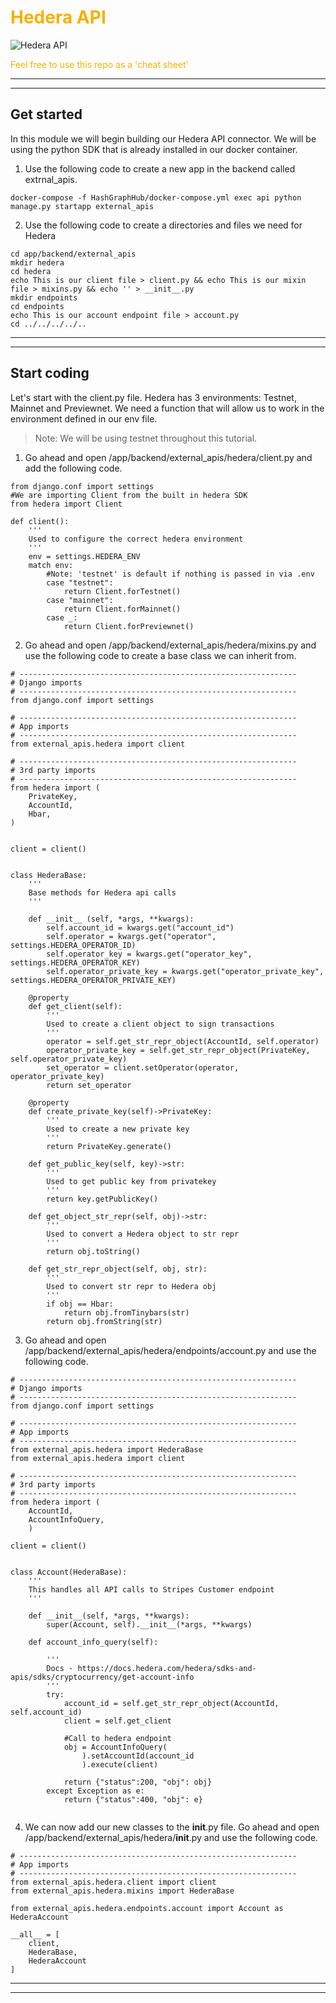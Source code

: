 # <span style="color:#f9b000">Hedera API</span>

![Hedera API](https://static.didcoding.com/media/tutorials/hashgraphhub_how_to/how_to_build_a_hedera_app_2.jpg "Hedera API")


<span style="color:#f9b000">Feel free to use this repo as a 'cheat sheet'</span>
***
***

## Get started

In this module we will begin building our Hedera API connector. We will be using the python SDK that is already installed in our docker container.

1) Use the following code to create a new app in the backend called extrnal_apis.
```
docker-compose -f HashGraphHub/docker-compose.yml exec api python manage.py startapp external_apis

```

2) Use the following code to create a directories and files we need for Hedera

```
cd app/backend/external_apis
mkdir hedera
cd hedera
echo This is our client file > client.py && echo This is our mixin file > mixins.py && echo '' > __init__.py
mkdir endpoints
cd endpoints
echo This is our account endpoint file > account.py
cd ../../../../..

```
***
***

## Start coding
Let's start with the client.py file. Hedera has 3 environments: Testnet, Mainnet and Previewnet. We need a function that will allow us to work in the environment defined in our env file. 
>Note: We will be using testnet throughout this tutorial.

1) Go ahead and open /app/backend/external_apis/hedera/client.py and add the following code.

```
from django.conf import settings
#We are importing Client from the built in hedera SDK
from hedera import Client

def client():
    '''
    Used to configure the correct hedera environment
    '''
    env = settings.HEDERA_ENV
    match env:
        #Note: 'testnet' is default if nothing is passed in via .env
        case "testnet":
            return Client.forTestnet()
        case "mainnet":
            return Client.forMainnet()
        case _:
            return Client.forPreviewnet()
```

2) Go ahead and open /app/backend/external_apis/hedera/mixins.py and use the following code to create a base class we can inherit from.
```
# --------------------------------------------------------------
# Django imports
# --------------------------------------------------------------
from django.conf import settings

# --------------------------------------------------------------
# App imports
# --------------------------------------------------------------
from external_apis.hedera import client

# --------------------------------------------------------------
# 3rd party imports
# --------------------------------------------------------------
from hedera import (
    PrivateKey,
    AccountId,
    Hbar,
)


client = client()


class HederaBase:
    '''
    Base methods for Hedera api calls
    '''

    def __init__ (self, *args, **kwargs):
        self.account_id = kwargs.get("account_id")
        self.operator = kwargs.get("operator", settings.HEDERA_OPERATOR_ID)
        self.operator_key = kwargs.get("operator_key", settings.HEDERA_OPERATOR_KEY)
        self.operator_private_key = kwargs.get("operator_private_key", settings.HEDERA_OPERATOR_PRIVATE_KEY)

    @property
    def get_client(self):
        '''
        Used to create a client object to sign transactions
        '''
        operator = self.get_str_repr_object(AccountId, self.operator)
        operator_private_key = self.get_str_repr_object(PrivateKey, self.operator_private_key)
        set_operator = client.setOperator(operator, operator_private_key)
        return set_operator

    @property
    def create_private_key(self)->PrivateKey:
        '''
        Used to create a new private key
        '''
        return PrivateKey.generate()
    
    def get_public_key(self, key)->str:
        '''
        Used to get public key from privatekey
        '''
        return key.getPublicKey()
    
    def get_object_str_repr(self, obj)->str:
        '''
        Used to convert a Hedera object to str repr
        '''
        return obj.toString()
    
    def get_str_repr_object(self, obj, str):
        '''
        Used to convert str repr to Hedera obj
        '''
        if obj == Hbar:
            return obj.fromTinybars(str)
        return obj.fromString(str)
```

3) Go ahead and open /app/backend/external_apis/hedera/endpoints/account.py and use the following code.
```
# --------------------------------------------------------------
# Django imports
# --------------------------------------------------------------
from django.conf import settings

# --------------------------------------------------------------
# App imports
# --------------------------------------------------------------
from external_apis.hedera import HederaBase
from external_apis.hedera import client

# --------------------------------------------------------------
# 3rd party imports
# --------------------------------------------------------------
from hedera import (
    AccountId, 
    AccountInfoQuery,
    )

client = client()


class Account(HederaBase):
    '''
    This handles all API calls to Stripes Customer endpoint
    '''

    def __init__(self, *args, **kwargs):
        super(Account, self).__init__(*args, **kwargs)
    
    def account_info_query(self):

        '''
        Docs - https://docs.hedera.com/hedera/sdks-and-apis/sdks/cryptocurrency/get-account-info
        '''
        try:
            account_id = self.get_str_repr_object(AccountId, self.account_id)
            client = self.get_client
        
            #Call to hedera endpoint
            obj = AccountInfoQuery(
                ).setAccountId(account_id
                ).execute(client)

            return {"status":200, "obj": obj}
        except Exception as e:
            return {"status":400, "obj": e}
    
```

4) We can now add our new classes to the __init__.py file. Go ahead and open /app/backend/external_apis/hedera/__init__.py and use the following code.
```
# --------------------------------------------------------------
# App imports
# --------------------------------------------------------------
from external_apis.hedera.client import client 
from external_apis.hedera.mixins import HederaBase

from external_apis.hedera.endpoints.account import Account as HederaAccount

__all__ = [
    client,
    HederaBase,
    HederaAccount
]
```

***
***
